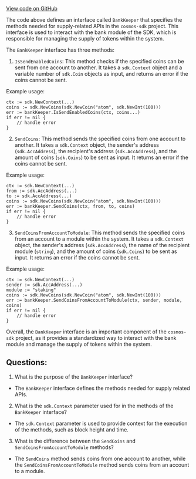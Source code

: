 [View code on GitHub](https://github.com/cosmos/cosmos-sdk/blob/main/x/auth/types/expected_keepers.go)

The code above defines an interface called `BankKeeper` that specifies the methods needed for supply-related APIs in the `cosmos-sdk` project. This interface is used to interact with the bank module of the SDK, which is responsible for managing the supply of tokens within the system.

The `BankKeeper` interface has three methods:

1. `IsSendEnabledCoins`: This method checks if the specified coins can be sent from one account to another. It takes a `sdk.Context` object and a variable number of `sdk.Coin` objects as input, and returns an error if the coins cannot be sent.

Example usage:
```
ctx := sdk.NewContext(...)
coins := sdk.NewCoins(sdk.NewCoin("atom", sdk.NewInt(100)))
err := bankKeeper.IsSendEnabledCoins(ctx, coins...)
if err != nil {
    // handle error
}
```

2. `SendCoins`: This method sends the specified coins from one account to another. It takes a `sdk.Context` object, the sender's address (`sdk.AccAddress`), the recipient's address (`sdk.AccAddress`), and the amount of coins (`sdk.Coins`) to be sent as input. It returns an error if the coins cannot be sent.

Example usage:
```
ctx := sdk.NewContext(...)
from := sdk.AccAddress(...)
to := sdk.AccAddress(...)
coins := sdk.NewCoins(sdk.NewCoin("atom", sdk.NewInt(100)))
err := bankKeeper.SendCoins(ctx, from, to, coins)
if err != nil {
    // handle error
}
```

3. `SendCoinsFromAccountToModule`: This method sends the specified coins from an account to a module within the system. It takes a `sdk.Context` object, the sender's address (`sdk.AccAddress`), the name of the recipient module (`string`), and the amount of coins (`sdk.Coins`) to be sent as input. It returns an error if the coins cannot be sent.

Example usage:
```
ctx := sdk.NewContext(...)
sender := sdk.AccAddress(...)
module := "staking"
coins := sdk.NewCoins(sdk.NewCoin("atom", sdk.NewInt(100)))
err := bankKeeper.SendCoinsFromAccountToModule(ctx, sender, module, coins)
if err != nil {
    // handle error
}
```

Overall, the `BankKeeper` interface is an important component of the `cosmos-sdk` project, as it provides a standardized way to interact with the bank module and manage the supply of tokens within the system.
## Questions: 
 1. What is the purpose of the `BankKeeper` interface?
- The `BankKeeper` interface defines the methods needed for supply related APIs.

2. What is the `sdk.Context` parameter used for in the methods of the `BankKeeper` interface?
- The `sdk.Context` parameter is used to provide context for the execution of the methods, such as block height and time.

3. What is the difference between the `SendCoins` and `SendCoinsFromAccountToModule` methods?
- The `SendCoins` method sends coins from one account to another, while the `SendCoinsFromAccountToModule` method sends coins from an account to a module.